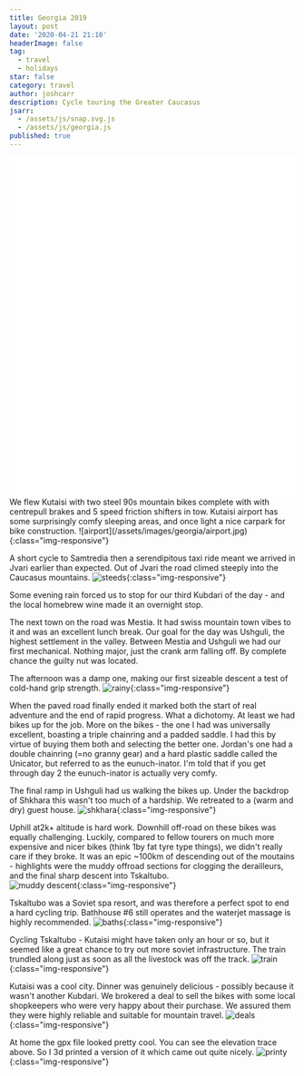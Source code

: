 ```yaml
---
title: Georgia 2019
layout: post
date: '2020-04-21 21:10'
headerImage: false
tag:
  - travel
  - holidays
star: false
category: travel
author: joshcarr
description: Cycle touring the Greater Caucasus
jsarr:
  - /assets/js/snap.svg.js
  - /assets/js/georgia.js
published: true
---
```


<style>
.container {
  position: sticky;
  position: -webkit-sticky;
  top:0;
  background-color: white;
  z-index:10;
  height: 15vh;
}
.img-responsive{
  display: block;
   margin: auto auto;
}

</style>
<div class="container">
<svg id="someID" width="100%" height="100%" preserveAspectRatio="none" viewBox="0 0 600 150" ></svg>
</div>

<div markdown="1" class="contentCont" id="scroll">
We flew Kutaisi with two steel 90s mountain bikes complete with with centrepull brakes and 5 speed friction shifters in tow. Kutaisi airport has some surprisingly comfy sleeping areas, and once light a nice carpark for bike construction. 
![airport](/assets/images/georgia/airport.jpg){:class="img-responsive"}

A short cycle to Samtredia then a serendipitous taxi ride meant we arrived in Jvari earlier than expected. Out of Jvari the road climed steeply into the Caucasus mountains.
![steeds](/assets/images/georgia/steeds.jpg){:class="img-responsive"}

Some evening rain forced us to stop for our third Kubdari of the day - and the local homebrew wine made it an overnight stop.

The next town on the road was Mestia. It had swiss mountain town vibes to it and was an excellent lunch break. Our goal for the day was Ushguli, the highest settlement in the valley. Between Mestia and Ushguli we had our first mechanical. Nothing major, just the crank arm falling off. By complete chance the guilty nut was located.

The afternoon was a damp one, making our first sizeable descent a test of cold-hand grip strength. 
![rainy](/assets/images/georgia/rainy.jpg){:class="img-responsive"}

When the paved road finally ended it marked both the start of real adventure and the end of rapid progress. What a dichotomy. At least we had bikes up for the job. More on the bikes - the one I had was universally excellent, boasting a triple chainring and a padded saddle. I had this by virtue of buying them both and selecting the better one. Jordan's one had a double chainring (=no granny gear) and a hard plastic saddle called the Unicator, but referred to as the eunuch-inator. I'm told that if you get through day 2 the eunuch-inator is actually very comfy.

The final ramp in Ushguli had us walking the bikes up. Under the backdrop of Shkhara this wasn't too much of a hardship. We retreated to a (warm and dry) guest house.
![shkhara](/assets/images/georgia/shkhara.JPG){:class="img-responsive"}

Uphill at2k+ altitude is hard work. Downhill off-road on these bikes was equally challenging. Luckily, compared to fellow tourers on much more expensive and nicer bikes (think 1by fat tyre type things), we didn't really care if they broke. It was an epic ~100km of descending out of the moutains - highlights were the muddy offroad sections for clogging the derailleurs, and the final sharp descent into Tskaltubo.       
![muddy descent](/assets/images/georgia/muddy.jpg){:class="img-responsive"}

Tskaltubo was a Soviet spa resort, and was therefore a perfect spot to end a hard cycling trip. Bathhouse #6 still operates and the waterjet massage is highly recommended.
![baths](/assets/images/georgia/baths.jpg){:class="img-responsive"}

Cycling Tskaltubo - Kutaisi might have taken only an hour or so, but it seemed like a great chance to try out more soviet infrastructure. The train trundled along just as soon as all the livestock was off the track.
![train](/assets/images/georgia/train.JPG){:class="img-responsive"}

Kutaisi was a cool city. Dinner was genuinely delicious - possibly because it wasn't another Kubdari. We brokered a deal to sell the bikes with some local shopkeepers who were very happy about their purchase. We assured them they were highly reliable and suitable for mountain travel.
![deals](/assets/images/georgia/deals.jpg){:class="img-responsive"}

At home the gpx file looked pretty cool. You can see the elevation trace above. So I 3d printed a version of it which came out quite nicely.
![printy](/assets/images/georgia/printy.jpg){:class="img-responsive"}


</div>
